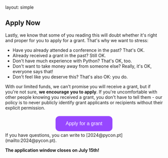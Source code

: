 layout: simple
## Apply Now

Lastly, we know that some of you reading this will doubt whether it's right and proper for you to apply for a grant. That's why we want to stress:

* Have you already attended a conference in the past? That's OK.
* Already received a grant in the past? Still OK.
* Don't have much experience with Python? That's OK, too.
* Don't want to take money away from someone else? Really, it's OK, everyone says that!
* Don't feel like you deserve this? That's also OK: you do.

With our limited funds, we can't promise you will receive a grant, but if you're not sure, **we encourage you to apply**. If you're uncomfortable with other people knowing you received a grant, you don't have to tell them - our policy is to never publicly identify grant applicants or recipients without their explicit permission.

<div style="text-align: center;">
    <a href="https://forms.gle/jXNL9fv9rX2cVCDB8" target="_blank">
        <button style="background-color: #9747ff; /* purple */
                       border: none;
                       color: white;
                       padding: 15px 32px;
                       text-align: center;
                       text-decoration: none;
                       display: inline-block;
                       font-size: 16px;
                       margin: 4px 2px;
                       cursor: pointer;
                       border-radius: 12px;">Apply for a grant</button>
    </a>
</div>
If you have questions, you can write to [2024@pycon.pt](mailto:2024@pycon.pt).

**The application window closes on July 15th!**